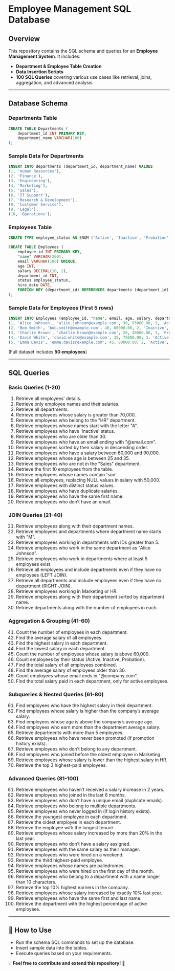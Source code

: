 # Employee Management SQL Database

## Overview
This repository contains the SQL schema and queries for an **Employee Management System**. It includes:
- **Department & Employee Table Creation**
- **Data Insertion Scripts**
- **100 SQL Queries** covering various use cases like retrieval, joins, aggregation, and advanced analysis.

---

## Database Schema

### **Departments Table**
```sql
CREATE TABLE Departments (
    department_id INT PRIMARY KEY,
    department_name VARCHAR(100)
);
```

### **Sample Data for Departments**
```sql
INSERT INTO departments (department_id, department_name) VALUES
(1, 'Human Resources'),
(2, 'Finance'),
(3, 'Engineering'),
(4, 'Marketing'),
(5, 'Sales'),
(6, 'IT Support'),
(7, 'Research & Development'),
(8, 'Customer Service'),
(9, 'Legal'),
(10, 'Operations');
```

### **Employees Table**
```sql
CREATE TYPE employee_status AS ENUM ('Active', 'Inactive', 'Probation');

CREATE TABLE Employees (
    employee_id INT PRIMARY KEY,
    "name" VARCHAR(200),
    email VARCHAR(100) UNIQUE,
    age INT,
    salary DECIMAL(10, 2),
    department_id INT,
    status employee_status,
    hire_date DATE,
    FOREIGN KEY (department_id) REFERENCES departments (department_id)
);
```

### **Sample Data for Employees (First 5 rows)**
```sql
INSERT INTO Employees (employee_id, "name", email, age, salary, department_id, status, hire_date) VALUES
(1, 'Alice Johnson', 'alice.johnson@example.com', 30, 55000.00, 1, 'Active', '2022-01-15'),
(2, 'Bob Smith', 'bob.smith@example.com', 40, 60000.00, 2, 'Inactive', '2021-06-20'),
(3, 'Charlie Brown', 'charlie.brown@example.com', 28, 48000.00, 1, 'Probation', '2023-02-10'),
(4, 'David White', 'david.white@example.com', 35, 75000.00, 3, 'Active', '2020-09-05'),
(5, 'Emma Davis', 'emma.davis@example.com', 45, 80000.00, 2, 'Active', '2019-11-12');
```
(Full dataset includes **50 employees**)

---

## **SQL Queries**

### **Basic Queries (1-20)**
1. Retrieve all employees' details.
2. Retrieve only employee names and their salaries.
3. Retrieve all departments.
4. Retrieve employees whose salary is greater than 70,000.
5. Retrieve employees who belong to the "HR" department.
6. Retrieve employees whose names start with the letter "A".
7. Retrieve employees who have 'Inactive' status.
8. Retrieve employees who are older than 30.
9. Retrieve employees who have an email ending with "@email.com".
10. Retrieve employees sorted by their salary in descending order.
11. Retrieve employees who have a salary between 60,000 and 90,000.
12. Retrieve employees whose age is between 25 and 35.
13. Retrieve employees who are not in the "Sales" department.
14. Retrieve the first 10 employees from the table.
15. Retrieve employees whose names contain 'son'.
16. Retrieve all employees, replacing NULL values in salary with 50,000.
17. Retrieve employees with distinct status values.
18. Retrieve employees who have duplicate salaries.
19. Retrieve employees who have the same first name.
20. Retrieve employees who don’t have an email.

### **JOIN Queries (21-40)**
21. Retrieve employees along with their department names.
22. Retrieve employees and departments where department name starts with "M".
23. Retrieve employees working in departments with IDs greater than 5.
24. Retrieve employees who work in the same department as "Alice Johnson".
25. Retrieve employees who work in departments where at least 5 employees exist.
26. Retrieve all employees and include departments even if they have no employees (LEFT JOIN).
27. Retrieve all departments and include employees even if they have no department (RIGHT JOIN).
28. Retrieve employees working in Marketing or HR.
29. Retrieve employees along with their department sorted by department name.
30. Retrieve departments along with the number of employees in each.

### **Aggregation & Grouping (41-60)**
41. Count the number of employees in each department.
42. Find the average salary of all employees.
43. Find the highest salary in each department.
44. Find the lowest salary in each department.
45. Count the number of employees whose salary is above 60,000.
46. Count employees by their status (Active, Inactive, Probation).
47. Find the total salary of all employees combined.
48. Find the average salary of employees older than 30.
49. Count employees whose email ends in "@company.com".
50. Find the total salary paid in each department, only for active employees.

### **Subqueries & Nested Queries (61-80)**
61. Find employees who have the highest salary in their department.
62. Find employees whose salary is higher than the company’s average salary.
63. Find employees whose age is above the company’s average age.
64. Find employees who earn more than the department average salary.
65. Retrieve departments with more than 5 employees.
66. Retrieve employees who have never been promoted (if promotion history exists).
67. Retrieve employees who don’t belong to any department.
68. Find employees who joined before the oldest employee in Marketing.
69. Retrieve employees whose salary is lower than the highest salary in HR.
70. Retrieve the top 3 highest-paid employees.

### **Advanced Queries (81-100)**
81. Retrieve employees who haven’t received a salary increase in 2 years.
82. Retrieve employees who joined in the last 6 months.
83. Retrieve employees who don’t have a unique email (duplicate emails).
84. Retrieve employees who belong to multiple departments.
85. Retrieve employees who never logged in (if login history exists).
86. Retrieve the youngest employee in each department.
87. Retrieve the oldest employee in each department.
88. Retrieve the employee with the longest tenure.
89. Retrieve employees whose salary increased by more than 20% in the last year.
90. Retrieve employees who don’t have a salary assigned.
91. Retrieve employees with the same salary as their manager.
92. Retrieve employees who were hired on a weekend.
93. Retrieve the third highest-paid employee.
94. Retrieve employees whose names are palindromes.
95. Retrieve employees who were hired on the first day of the month.
96. Retrieve employees who belong to a department with a name longer than 10 characters.
97. Retrieve the top 10% highest earners in the company.
98. Retrieve employees whose salary increased by exactly 10% last year.
99. Retrieve employees who have the same first and last name.
100. Retrieve the department with the highest percentage of active employees.

---

## 📌 **How to Use**
- Run the schema SQL commands to set up the database.
- Insert sample data into the tables.
- Execute queries based on your requirements.

💡 **Feel free to contribute and extend this repository!** 🚀

